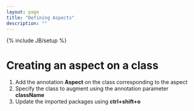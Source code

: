 ```yaml
---
layout: page
title: "Defining Aspects"
description: ""
---
```

{% include JB/setup %}

# Creating an aspect on a class

1. Add the annotation **Aspect** on the class corresponding to the aspect
2. Specify the class to augment using the annotation parameter **className**
3. Update the imported packages using **ctrl+shift+o**



